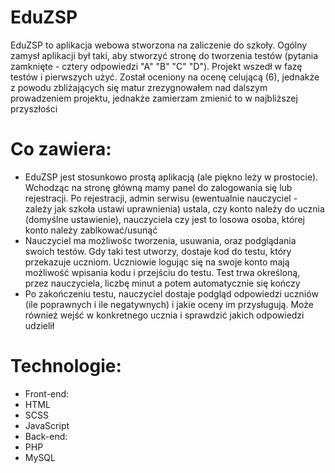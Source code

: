 # EduZSP
EduZSP to aplikacja webowa stworzona na zaliczenie do szkoły. Ogólny zamysł aplikacji był taki, aby stworzyć stronę do tworzenia testów (pytania zamknięte - cztery odpowiedzi "A" "B" "C" "D"). Projekt wszedł w fazę testów i pierwszych użyć. Został oceniony na ocenę celującą (6), jednakże z powodu zbliżających się matur zrezygnowałem nad dalszym prowadzeniem projektu, jednakże zamierzam zmienić to w najbliższej przyszłości

# Co zawiera:
- EduZSP jest stosunkowo prostą aplikacją (ale piękno leży w prostocie). Wchodząc na stronę główną mamy panel do zalogowania się lub rejestracji. Po rejestracji, admin serwisu (ewentualnie nauczyciel - zależy jak szkoła ustawi uprawnienia) ustala, czy konto należy do ucznia (domyślne ustawienie), nauczyciela czy jest to losowa osoba, której konto należy zablkować/usunąć
- Nauczyciel ma możliwośc tworzenia, usuwania, oraz podglądania swoich testów. Gdy taki test utworzy, dostaje kod do testu, który przekazuje uczniom. Uczniowie logując się na swoje konto mają możliwość wpisania kodu i przejściu do testu. Test trwa określoną, przez nauczyciela, liczbę minut a potem automatycznie się kończy
- Po zakończeniu testu, nauczyciel dostaje podgląd odpowiedzi uczniów (ile poprawnych i ile negatywnych) i jakie oceny im przysługują. Może również wejść w konkretnego ucznia i sprawdzić jakich odpowiedzi udzielił

# Technologie:
- Front-end:
 - HTML
 - SCSS
 - JavaScript
- Back-end:
 - PHP
 - MySQL